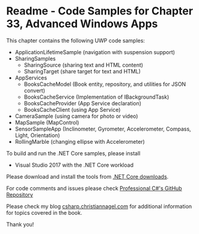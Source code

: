 # Readme - Code Samples for Chapter 33, Advanced Windows Apps

This chapter contains the following UWP code samples:

* ApplicationLifetimeSample (navigation with suspension support)
* SharingSamples
    * SharingSource (sharing text and HTML content)
    * SharingTarget (share target for text and HTML)
* AppServices
    * BooksCacheModel (Book entity, repository, and utilities for JSON convert)
    * BooksCacheService (Implementation of IBackgroundTask)
    * BooksCacheProvider (App Service declaration)
    * BooksCacheClient (using App Service)
* CameraSample (using camera for photo or video)
* MapSample (MapControl)
* SensorSampleApp (Inclinometer, Gyrometer, Accelerometer, Compass, Light, Orientation)
* RollingMarble (changing ellipse with Accelerometer)

To build and run the .NET Core samples, please install
* Visual Studio 2017 with the .NET Core workload

Please download and install the tools from [.NET Core downloads](https://www.microsoft.com/net/core#windows).
 
For code comments and issues please check [Professional C#'s GitHub Repository](https://github.com/ProfessionalCSharp/ProfessionalCSharp6)

Please check my blog [csharp.christiannagel.com](https://csharp.christiannagel.com "csharp.christiannagel.com") for additional information for topics covered in the book.

Thank you!